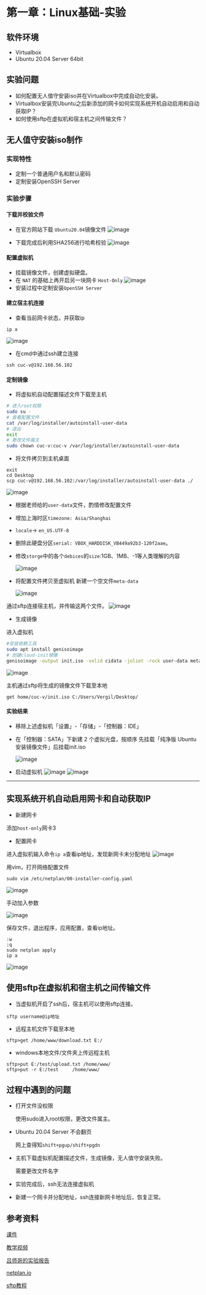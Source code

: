# 第一章：Linux基础-实验

## 软件环境

* Virtualbox
* Ubuntu 20.04 Server 64bit

## 实验问题


* 如何配置无人值守安装iso并在Virtualbox中完成自动化安装。
* Virtualbox安装完Ubuntu之后新添加的网卡如何实现系统开机自动启用和自动获取IP？
* 如何使用sftp在虚拟机和宿主机之间传输文件？


## 无人值守安装iso制作

### 实现特性

* 定制一个普通用户名和默认密码
* 定制安装OpenSSH Server


### 实验步骤

#### 下载并校验文件
- 在官方网站下载 `Ubuntu20.04`镜像文件
    ![image](img/1.png)

- 下载完成后利用SHA256进行哈希校验
   ![image](img/2.PNG)

#### 配置虚拟机
- 挂载镜像文件，创建虚拟硬盘。
- 在 `NAT` 的基础上再开启另一块网卡 `Host-Only`
    ![image](img/3.PNG)
- 安装过程中定制安装`OpenSSH Server`

#### 建立宿主机连接
- 查看当前网卡状态，并获取ip
```
ip a
```
  ![image](img/4.PNG)
- 在cmd中通过ssh建立连接
```
ssh cuc-v@192.168.56.102
```


#### 定制镜像
  
- 将虚拟机自动配置描述文件下载至主机

```bash
# 进入root权限
sudo su -
# 查看配置文件
cat /var/log/installer/autoinstall-user-data
# 退出
exit
# 更改文件属主
sudo chown cuc-v:cuc-v /var/log/installer/autoinstall-user-data
```

- 将文件拷贝到主机桌面

```
exit
cd Desktop
scp cuc-v@192.168.56.102:/var/log/installer/autoinstall-user-data ./
```
  ![image](img/5.PNG)

- 根据老师给的`user-data`文件，酌情修改配置文件

- 增加上海时区`timezone: Asia/Shanghai` 
- `locale`-> `en_US.UTF-8`
- 删除此硬盘分区`serial: VBOX_HARDDISK_VB449a92b3-120f2aae`。
- 修改`storge`中的各个`debices`的`size`:1GB、1MB、-1等人类理解的内容
  
  ![image](img/6.PNG)

- 将配置文件拷贝至虚拟机
新建一个空文件`meta-data`

  ![image](img/7.PNG)

通过sftp连接宿主机，并传输这两个文件。
  ![image](img/8.PNG)


- 生成镜像

进入虚拟机

```bash
#安装依赖工具
sudo apt install genisoimage
# 创建cloud-init镜像
genisoimage -output init.iso -volid cidata -joliet -rock user-data meta-data
```
  ![image](img/9.PNG)

主机通过sftp将生成的镜像文件下载至本地

```
get home/cuc-v/init.iso C:/Users/Vergil/Desktop/
```

#### 实验结果

- 移除上述虚拟机「设置」-「存储」-「控制器：IDE」
  
- 在「控制器：SATA」下新建 2 个虚拟光盘，按顺序 先挂载「纯净版 Ubuntu 安装镜像文件」后挂载init.iso
  
  ![image](img/10.PNG)

- 启动虚拟机
  ![image](img/11.PNG)
  ![image](img/12.PNG)  



---

## 实现系统开机自动启用网卡和自动获取IP

- 新建网卡
  
添加`host-only`网卡3

- 配置网卡
  
进入虚拟机输入命令`ip a`查看ip地址，发现新网卡未分配地址
  ![image](img/13.PNG) 

用vim，打开网络配置文件

```
sudo vim /etc/netplan/00-installer-config.yaml
```

  ![image](img/14.PNG)

手动加入参数

  ![image](img/15.PNG)

保存文件，退出程序，应用配置，查看ip地址。
```
:w
:q
sudo netplan apply
ip a
```

![image](img/16.PNG)


## 使用sftp在虚拟机和宿主机之间传输文件

- 当虚拟机开启了ssh后，宿主机可以使用sftp连接。

`sftp username@ip地址`

- 远程主机文件下载至本地

`sftp>get /home/www/download.txt E:/`

- windows本地文件/文件夹上传远程主机

```
sftp>put E:/test/upload.txt /home/www/
sftp>put -r E:/test     /home/www/
```

## 过程中遇到的问题
- 打开文件没权限  
  
  使用sudo进入root权限，更改文件属主。

- Ubuntu 20.04 Server 不会翻页
  
  网上查得知`shift+pgup/shift+pgdn`

- 主机下载虚拟机配置描述文件，生成镜像，无人值守安装失败。
  
  需要更改文件名字

- 实验完成后，ssh无法连接虚拟机
- 
  新建一个网卡并分配地址，ssh连接新网卡地址后，恢复正常。


  
## 参考资料

[课件](https://github.com/c4pr1c3/LinuxSysAdmin)

[教学视频](https://www.bilibili.com/video/BV1Hb4y1R7FE?p=28)

[吕师哥的实验报告](https://github.com/CUCCS/linux-2020-LyuLumos/blob/ch0x01/ch0x01/%E7%AC%AC%E4%B8%80%E6%AC%A1%E5%AE%9E%E9%AA%8C%E6%8A%A5%E5%91%8A.md)


[netplan.io](https://netplan.io/examples)

[sftp教程](https://www.cnblogs.com/afeige/p/12144296.html)
